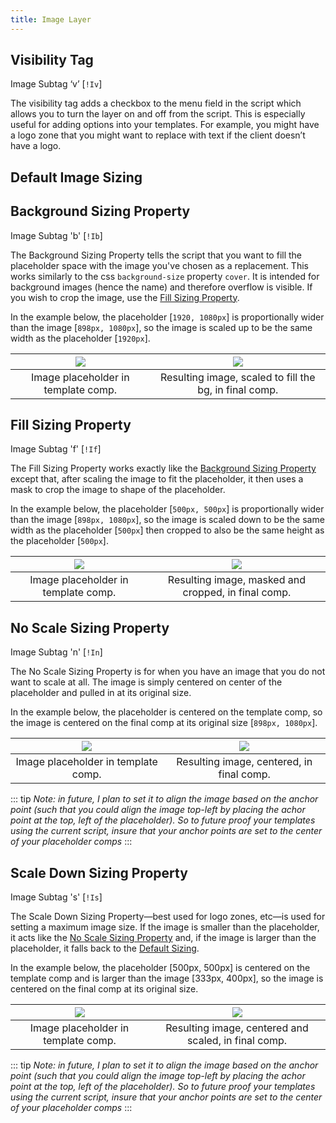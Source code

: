 ```yaml
---
title: Image Layer
---
```

## Visibility Tag

Image Subtag ‘v’ [`!Iv`]

The visibility tag adds a checkbox to the menu field in the script which allows you to turn the layer on and off from the script. This is especially useful for adding options into your templates. For example, you might have a logo zone that you might want to replace with text if the client doesn’t have a logo.

## Default Image Sizing

## Background Sizing Property

Image Subtag 'b' [`!Ib`]

The Background Sizing Property tells the script that you want to fill the placeholder space with the image you've chosen as a replacement. This works similarly to the css `background-size` property `cover`. It is intended for background images (hence the name) and therefore overflow is visible. If you wish to crop the image, use the [Fill Sizing Property](#fill-sizing-property).

In the example below, the placeholder [`1920, 1080px`] is proportionally wider than the image [`898px, 1080px`], so the image is scaled up to be the same width as the placeholder [`1920px`].

![](../../images/sorcerer/Ib_original.jpg)  |  ![](../../images/sorcerer/Ib.jpg) 
:-------------------------:|:-------------------------:
Image placeholder in template comp. | Resulting image, scaled to fill the bg, in final comp.

## Fill Sizing Property

Image Subtag 'f' [`!If`]

The Fill Sizing Property works exactly like the [Background Sizing Property](#background-sizing-property) except that, after scaling the image to fit the placeholder, it then uses a mask to crop the image to shape of the placeholder.

In the example below, the placeholder [`500px, 500px`] is proportionally wider than the image [`898px, 1080px`], so the image is scaled down to be the same width as the placeholder [`500px`] then cropped to also be the same height as the placeholder [`500px`].

![](../../images/sorcerer/I_original.jpg)  |  ![](../../images/sorcerer/If.jpg) 
:-------------------------:|:-------------------------:
Image placeholder in template comp. | Resulting image, masked and cropped, in final comp.

## No Scale Sizing Property

Image Subtag 'n' [`!In`]

The No Scale Sizing Property is for when you have an image that you do not want to scale at all. The image is simply centered on center of the placeholder and pulled in at its original size.

In the example below, the placeholder is centered on the template comp, so the image is centered on the final comp at its original size [`898px, 1080px`].

![](../../images/sorcerer/I_original.jpg)  |  ![](../../images/sorcerer/In.jpg) 
:-------------------------:|:-------------------------:
Image placeholder in template comp. | Resulting image, centered, in final comp.

::: tip
_Note: in future, I plan to set it to align the image based on the anchor point (such that you could align the image top-left by placing the achor point at the top, left of the placeholder). So to future proof your templates using the current script, insure that your anchor points are set to the center of your placeholder comps_
:::

## Scale Down Sizing Property

Image Subtag 's' [`!Is`]

The Scale Down Sizing Property—best used for logo zones, etc—is used for setting a maximum image size. If the image is smaller than the placeholder, it acts like the [No Scale Sizing Property](#no-scale-sizing-property) and, if the image is larger than the placeholder, it falls back to the [Default Sizing](#default-image-sizing).

In the example below, the placeholder [500px, 500px] is centered on the template comp and is larger than the image [333px, 400px], so the image is centered on the final comp at its original size.

![](../../images/sorcerer/I_original.jpg)  |  ![](../../images/sorcerer/I.jpg) 
:-------------------------:|:-------------------------:
Image placeholder in template comp. | Resulting image, centered and scaled, in final comp.

::: tip
_Note: in future, I plan to set it to align the image based on the anchor point (such that you could align the image top-left by placing the achor point at the top, left of the placeholder). So to future proof your templates using the current script, insure that your anchor points are set to the center of your placeholder comps_
:::